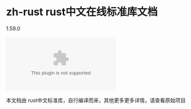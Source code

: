 # zh-rust rust中文在线标准库文档

1.59.0

![zh-rust.zhenio.com](zh-rust.zhenio.com)

本文档由 rust中文标准库，自行编译而来，其他更多更多详情，请查看原始项目

